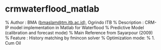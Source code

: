 # crmwaterflood_matlab

% Author      : BMA (bmaslam@tm.itb.ac.id), Ogrindo ITB
% Description : CRM-IP model implementation in Matlab for Waterflood
%               Predictive Model (calibration and forecast mode)
%               Main Reference from Sayarpour (2009)
% Feature     : History matching by fmincon solver
%               Optimization mode:
%               1. Cum Oil
